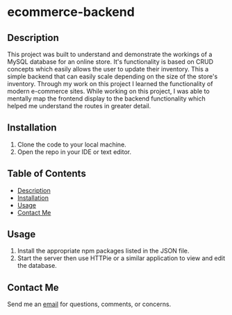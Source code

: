 # ecommerce-backend

## Description

This project was built to understand and demonstrate the workings of a MySQL database for an online store. It's functionality is based on CRUD concepts which easily allows the user to update their inventory. This a simple backend that can easily scale depending on the size of the store's inventory. Through my work on this project I learned the functionality of modern e-commerce sites. While working on this project, I was able to mentally map the frontend display to the backend functionality which helped me understand the routes in greater detail.

## Installation

1. Clone the code to your local machine.
2. Open the repo in your IDE or text editor.

## Table of Contents

- [Description](#descritpion)
- [Installation](#installation)
- [Usage](#usage)
- [Contact Me](#contact)

## Usage

1. Install the appropriate npm packages listed in the JSON file.
2. Start the server then use HTTPie or a similar application to view and edit the database.

## Contact Me

Send me an [email](mailto:jessehowell.dev@tutanota.com) for questions, comments, or concerns.
